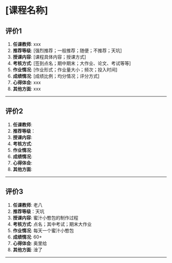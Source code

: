 # [课程名称]

## 评价1

1. **任课教师**: xxx
2. **推荐等级**: [强烈推荐；一般推荐；随便；不推荐；天坑]
3. **授课内容**: [课程具体内容；授课方式]
4. **考核方式**: [签到点名；期中期末；大作业、论文、考试等等]
5. **作业情况**: [作业形式；作业量大小；频次；投入时间] 
6. **成绩情况**: [成绩比例；均分情况；评分方式]
7. **心得体会**: xxx
8. **其他方面**: xxx

----

## 评价2

1. **任课教师**: 
2. **推荐等级**：
3. **授课内容**: 
4. **考核方式**: 
5. **作业情况**: 
6. **成绩情况**: 
7. **心得体会**: 
8. **其他方面**: 

----


## 评价3

1. **任课教师**: 老八
2. **推荐等级**：天坑
3. **授课内容**: 蜜汁小憨包的制作过程
4. **考核方式**: 点名；其中考试；期末大作业
5. **作业情况**: 每天一个蜜汁小憨包
6. **成绩情况**: 60+
7. **心得体会**: 奥里给
8. **其他方面**: 淦了

-----

